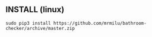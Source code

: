 ## INSTALL (linux)
```
sudo pip3 install https://github.com/mrmilu/bathroom-checker/archive/master.zip
```
